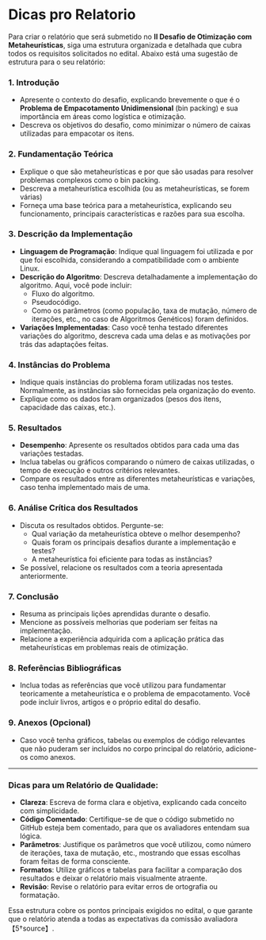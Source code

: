 # Dicas pro Relatorio

Para criar o relatório que será submetido no **II Desafio de Otimização com Metaheurísticas**, siga uma estrutura organizada e detalhada que cubra todos os requisitos solicitados no edital. Abaixo está uma sugestão de estrutura para o seu relatório:

### 1. **Introdução**

- Apresente o contexto do desafio, explicando brevemente o que é o **Problema de Empacotamento Unidimensional** (bin packing) e sua importância em áreas como logística e otimização.
- Descreva os objetivos do desafio, como minimizar o número de caixas utilizadas para empacotar os itens.

### 2. **Fundamentação Teórica**

- Explique o que são metaheurísticas e por que são usadas para resolver problemas complexos como o bin packing.
- Descreva a metaheurística escolhida (ou as metaheurísticas, se forem várias)
- Forneça uma base teórica para a metaheurística, explicando seu funcionamento, principais características e razões para sua escolha.

### 3. **Descrição da Implementação**

- **Linguagem de Programação**: Indique qual linguagem foi utilizada e por que foi escolhida, considerando a compatibilidade com o ambiente Linux.
- **Descrição do Algoritmo**: Descreva detalhadamente a implementação do algoritmo. Aqui, você pode incluir:
    - Fluxo do algoritmo.
    - Pseudocódigo.
    - Como os parâmetros (como população, taxa de mutação, número de iterações, etc., no caso de Algoritmos Genéticos) foram definidos.
- **Variações Implementadas**: Caso você tenha testado diferentes variações do algoritmo, descreva cada uma delas e as motivações por trás das adaptações feitas.

### 4. **Instâncias do Problema**

- Indique quais instâncias do problema foram utilizadas nos testes. Normalmente, as instâncias são fornecidas pela organização do evento.
- Explique como os dados foram organizados (pesos dos itens, capacidade das caixas, etc.).

### 5. **Resultados**

- **Desempenho**: Apresente os resultados obtidos para cada uma das variações testadas.
- Inclua tabelas ou gráficos comparando o número de caixas utilizadas, o tempo de execução e outros critérios relevantes.
- Compare os resultados entre as diferentes metaheurísticas e variações, caso tenha implementado mais de uma.

### 6. **Análise Crítica dos Resultados**

- Discuta os resultados obtidos. Pergunte-se:
    - Qual variação da metaheurística obteve o melhor desempenho?
    - Quais foram os principais desafios durante a implementação e testes?
    - A metaheurística foi eficiente para todas as instâncias?
- Se possível, relacione os resultados com a teoria apresentada anteriormente.

### 7. **Conclusão**

- Resuma as principais lições aprendidas durante o desafio.
- Mencione as possíveis melhorias que poderiam ser feitas na implementação.
- Relacione a experiência adquirida com a aplicação prática das metaheurísticas em problemas reais de otimização.

### 8. **Referências Bibliográficas**

- Inclua todas as referências que você utilizou para fundamentar teoricamente a metaheurística e o problema de empacotamento. Você pode incluir livros, artigos e o próprio edital do desafio.

### 9. **Anexos (Opcional)**

- Caso você tenha gráficos, tabelas ou exemplos de código relevantes que não puderam ser incluídos no corpo principal do relatório, adicione-os como anexos.

---

### Dicas para um Relatório de Qualidade:

- **Clareza**: Escreva de forma clara e objetiva, explicando cada conceito com simplicidade.
- **Código Comentado**: Certifique-se de que o código submetido no GitHub esteja bem comentado, para que os avaliadores entendam sua lógica.
- **Parâmetros**: Justifique os parâmetros que você utilizou, como número de iterações, taxa de mutação, etc., mostrando que essas escolhas foram feitas de forma consciente.
- **Formatos**: Utilize gráficos e tabelas para facilitar a comparação dos resultados e deixar o relatório mais visualmente atraente.
- **Revisão**: Revise o relatório para evitar erros de ortografia ou formatação.

Essa estrutura cobre os pontos principais exigidos no edital, o que garante que o relatório atenda a todas as expectativas da comissão avaliadora【5†source】.
